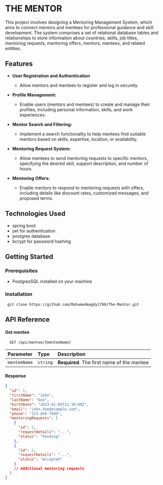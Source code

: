 
# THE MENTOR

This project involves designing a Mentoring Management System, which aims
to connect mentors and mentees for professional guidance and skill development.
The system comprises a set of relational database tables and relationships to 
store information about countries, skills, job titles, mentoring requests, mentoring
offers, mentors, mentees, and related entities.

## Features

* **User Registration and Authentication**
   * Allow mentors and mentees to register and log in securely.
* **Profile Management:**
  *  Enable users (mentors and mentees) to create and manage their profiles, including personal information, skills, and work experiences.   
* **Mentor Search and Filtering:**
  * Implement a search functionality to help mentees find suitable mentors based on skills, expertise, location, or availability.

* **Mentoring Request System:**
  * Allow mentees to send mentoring requests to specific mentors, specifying the desired skill, support description, and number of hours.
* **Mentoring Offers:**
  * Enable mentors to respond to mentoring requests with offers, including details like discount rates, customized messages, and proposed terms.

## Technologies Used
  
* spring boot
* jwt for authentication
* postgres database
* bcrypt for password hashing


## Getting Started
  ### Prerequisites
*   PostgresSQL installed on your machine


### Installation
     git clone https://github.com/Mohamedmagdy1790/The-Mentor.git

## API Reference

#### Get mentee

```http
  GET /api/mentee/{menteeName}
```

| Parameter | Type     | Description                |
| :-------- | :------- | :------------------------- |
| `menteeName` | `string` | **Required**. The first name of the mentee |

#### Response
``` json
{
  "id": 1,
  "firstName": "John",
  "lastName": "Doe",
  "birthDate": "2023-01-05T12:30:00Z",
  "email": "john.doe@example.com",
  "phone": "123-456-7890",
  "mentoringRequests": [
    {
      "id": 1,
      "requestDetails": "...",
      "status": "Pending"
    },
    {
      "id": 2,
      "requestDetails": "...",
      "status": "Accepted"
    }
    // Additional mentoring requests
  ]
}
```




